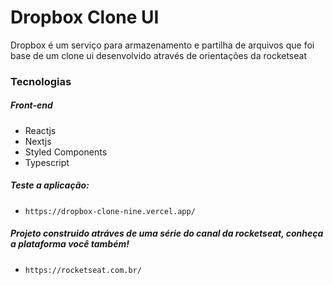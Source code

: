 # Dropbox Clone UI
Dropbox é um serviço para armazenamento e partilha de arquivos que foi base de um clone ui desenvolvido através de orientações da rocketseat

<h3>Tecnologias</h3>

<h5>Front-end</h3>
<ul>
  <li>Reactjs</li>
  <li>Nextjs</li>
  <li>Styled Components</li>
  <li>Typescript</li>
</ul>

<h5>Teste a aplicação:</h5>

* `https://dropbox-clone-nine.vercel.app/`


<h5>Projeto construido atráves de uma série do canal da rocketseat, conheça a plataforma você também!</h5>

* `https://rocketseat.com.br/`
